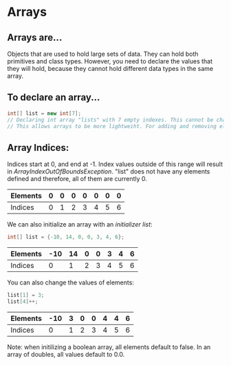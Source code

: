# Arrays

## Arrays are...
Objects that are used to hold large sets of data. They can hold both primitives and class types. However, you need to declare the values that they will hold, because they cannot hold different data types in the same array. 

## To declare an array...
```java
int[] list = new int[7];
// Declaring int array "lists" with 7 empty indexes. This cannot be changed. 
// This allows arrays to be more lightweiht. For adding and removing elements, check arraylists. 
```

## Array Indices:
Indices start at 0, and end at -1. Index values outside of this range will result in *ArrayIndexOutOfBoundsException*. "list" does not have any elements defined and therefore, all of them are currently 0. 

| Elements | 0 | 0 | 0 | 0 | 0 | 0 | 0 |
| -------- | - | - | - | - | - | - | - |
| Indices  | 0 | 1 | 2 | 3 | 4 | 5 | 6 |

We can also initialize an array with an *initializer list*:

``` java
int[] list = {-10, 14, 0, 0, 3, 4, 6};
```
| Elements | -10 | 14 | 0 | 0 | 3 | 4 | 6 |
| -------- | - | - | - | - | - | - | - |
| Indices  | 0 | 1 | 2 | 3 | 4 | 5 | 6 |

You can also change the values of elements:

``` java
list[1] = 3;
list[4]++;
```

| Elements | -10 | 3 | 0 | 0 | 4 | 4 | 6 |
| -------- | - | - | - | - | - | - | - |
| Indices  | 0 | 1 | 2 | 3 | 4 | 5 | 6 |

Note: when initilizing a boolean array, all elements default to false. In an array of doubles, all values default to 0.0. 
